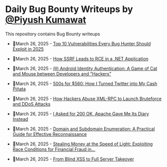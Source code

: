 # Daily Bug Bounty Writeups by [@Piyush Kumawat](https://twitter.com/piyush_supiy) 
This repository contains Bug Bounty writeups

<!-- BLOG-POST-LIST:START -->
 - 💯March 26, 2025 - [Top 10 Vulnerabilities Every Bug Hunter Should Exploit in 2025](https://medium.com/@vipulsonule71/top-10-vulnerabilities-every-bug-hunter-should-exploit-in-2025-df28045f6fca?source=rss------bug_bounty-5) 

 - 💯March 26, 2025 - [How SSRF Leads to RCE in a .NET Application](https://medium.com/@0xUN7H1NK4BLE/how-ssrf-leads-to-rce-in-a-net-application-ee1b13812245?source=rss------bug_bounty-5) 

 - 💯March 26, 2025 - [&lpar;Ⅱ&rpar; Android Identity Authentication: A Game of Cat and Mouse between Developers and “Hackers”](https://medium.com/@security.tecno/%E2%85%B1-android-identity-authentication-a-game-of-cat-and-mouse-between-developers-and-hackers-b1b1789453b0?source=rss------bug_bounty-5) 

 - 💯March 26, 2025 - [500s for $560: How I Turned Twitter into My Cash Piñata](https://stevenfloresca.medium.com/500s-for-560-how-i-turned-twitter-into-my-cash-pi%C3%B1ata-3054e5fd66d0?source=rss------bug_bounty-5) 

 - 💯March 26, 2025 - [How Hackers Abuse XML-RPC to Launch Bruteforce and DDoS Attacks](https://infosecwriteups.com/how-hackers-abuse-xml-rpc-to-launch-bruteforce-and-ddos-attacks-40be5b310960?source=rss------bug_bounty-5) 

 - 💯March 26, 2025 - [I Asked for 200 OK, Apache Gave Me Its Diary Instead](https://medium.com/@iski/i-asked-for-200-ok-apache-gave-me-its-diary-instead-6e5b114a6f46?source=rss------bug_bounty-5) 

 - 💯March 26, 2025 - [Domain and Subdomain Enumeration: A Practical Guide for Effective Reconnaissance](https://osintteam.blog/domain-and-subdomain-enumeration-a-practical-guide-for-effective-reconnaissance-9660c40f4e37?source=rss------bug_bounty-5) 

 - 💯March 26, 2025 - [Stealing Money at the Speed of Light: Exploiting Race Conditions for Financial Fraud in…](https://myselfakash20.medium.com/stealing-money-at-the-speed-of-light-exploiting-race-conditions-for-financial-fraud-in-a14c2086f5c0?source=rss------bug_bounty-5) 

 - 💯March 26, 2025 - [From Blind XSS to Full Server Takeover](https://medium.com/@0xnuy/from-blind-xss-to-full-server-takeover-0f63ead701ab?source=rss------bug_bounty-5) 
<!-- BLOG-POST-LIST:END -->
